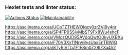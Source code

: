 ### Hexlet tests and linter status:
[![Actions Status](https://github.com/sergkim13/python-project-49/workflows/hexlet-check/badge.svg)](https://github.com/sergkim13/python-project-49/actions)
[![Maintainability](https://api.codeclimate.com/v1/badges/b70296ec8ba01ee0e1ea/maintainability)](https://codeclimate.com/github/sergkim13/python-project-49/maintainability)

https://asciinema.org/a/UCoTZTHEWOlqcy0zrZVi9y4nr
https://asciinema.org/a/SP4FP9SSlvMbST9Fx8Wu4shcF
https://asciinema.org/a/VMczQUD95AVdqQwtO0kyUXBXu
https://asciinema.org/a/F70V3Xx11Nrw8ysUaxEnTBWiQ
https://asciinema.org/a/8TyRlVTbZF1E8m0Z28lZXa4h2
